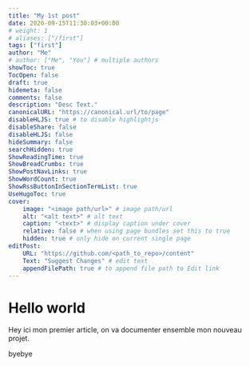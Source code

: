 ```yaml
---
title: "My 1st post"
date: 2020-09-15T11:30:03+00:00
# weight: 1
# aliases: ["/first"]
tags: ["first"]
author: "Me"
# author: ["Me", "You"] # multiple authors
showToc: true
TocOpen: false
draft: true
hidemeta: false
comments: false
description: "Desc Text."
canonicalURL: "https://canonical.url/to/page"
disableHLJS: true # to disable highlightjs
disableShare: false
disableHLJS: false
hideSummary: false
searchHidden: true
ShowReadingTime: true
ShowBreadCrumbs: true
ShowPostNavLinks: true
ShowWordCount: true
ShowRssButtonInSectionTermList: true
UseHugoToc: true
cover:
    image: "<image path/url>" # image path/url
    alt: "<alt text>" # alt text
    caption: "<text>" # display caption under cover
    relative: false # when using page bundles set this to true
    hidden: true # only hide on current single page
editPost:
    URL: "https://github.com/<path_to_repo>/content"
    Text: "Suggest Changes" # edit text
    appendFilePath: true # to append file path to Edit link
---
```


# Hello world

Hey ici mon premier article, on va documenter ensemble mon nouveau projet.

byebye
